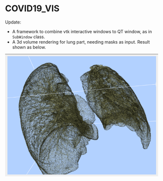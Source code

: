 # COVID19_VIS

Update:

* A framework to combine vtk interactive windows to QT window, as in ``SubWindow`` class.
* A 3d volume rendering for lung part, needing masks as input. Result shown as below.
<img src='Resources/fig1.png' width='500' height='400'>